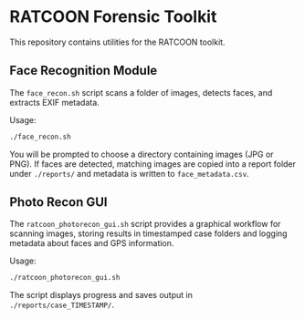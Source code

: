# RATCOON Forensic Toolkit

This repository contains utilities for the RATCOON toolkit.

## Face Recognition Module

The `face_recon.sh` script scans a folder of images, detects faces, and extracts EXIF metadata.

Usage:

```bash
./face_recon.sh
```

You will be prompted to choose a directory containing images (JPG or PNG). If faces are detected, matching images are copied into a report folder under `./reports/` and metadata is written to `face_metadata.csv`.

## Photo Recon GUI

The `ratcoon_photorecon_gui.sh` script provides a graphical workflow for scanning images, storing results in timestamped case folders and logging metadata about faces and GPS information.

Usage:

```bash
./ratcoon_photorecon_gui.sh
```

The script displays progress and saves output in `./reports/case_TIMESTAMP/`.
